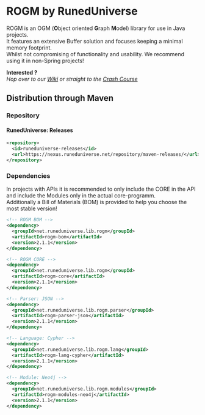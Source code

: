 # ROGM by RunedUniverse
ROGM is an OGM (**O**bject oriented **G**raph **M**odel) library for use in Java projects.<br>
It features an extensive Buffer solution and focuses keeping a minimal memory footprint.<br>
Whilst not compromising of functionality and usability. We recommend using it in non-Spring projects!

**Interested ?**<br>
*Hop over to our [Wiki](https://github.com/RunedUniverse/rogm/wiki) or straight to the [Crash Course](https://github.com/RunedUniverse/rogm/wiki/Tutorial)*

## Distribution through Maven
### Repository
#### RunedUniverse: Releases
```xml
<repository>
  <id>runeduniverse-releases</id>
  <url>https://nexus.runeduniverse.net/repository/maven-releases/</url>
</repository>
```

### Dependencies
In projects with APIs it is recommended to only include the CORE in the API <br>
and include the Modules only in the actual core-programm.<br>
Additionally a Bill of Materials (BOM) is provided to help you choose the most stable version!

```xml
<!-- ROGM BOM -->
<dependency>
  <groupId>net.runeduniverse.lib.rogm</groupId>
  <artifactId>rogm-bom</artifactId>
  <version>2.1.1</version>
</dependency>
```
```xml
<!-- ROGM CORE -->
<dependency>
  <groupId>net.runeduniverse.lib.rogm</groupId>
  <artifactId>rogm-core</artifactId>
  <version>2.1.1</version>
</dependency>
```
```xml
<!-- Parser: JSON -->
<dependency>
  <groupId>net.runeduniverse.lib.rogm.parser</groupId>
  <artifactId>rogm-parser-json</artifactId>
  <version>2.1.1</version>
</dependency>
```
```xml
<!-- Language: Cypher -->
<dependency>
  <groupId>net.runeduniverse.lib.rogm.lang</groupId>
  <artifactId>rogm-lang-cypher</artifactId>
  <version>2.1.1</version>
</dependency>
```
```xml
<!-- Module: Neo4j -->
<dependency>
  <groupId>net.runeduniverse.lib.rogm.modules</groupId>
  <artifactId>rogm-modules-neo4j</artifactId>
  <version>2.1.1</version>
</dependency>
```
